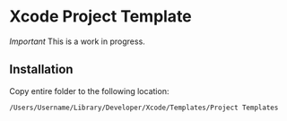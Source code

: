# Xcode Project Template

*Important* This is a work in progress.

## Installation

Copy entire folder to the following location:

```
/Users/Username/Library/Developer/Xcode/Templates/Project Templates
```
